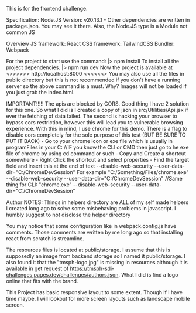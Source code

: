 This is for the frontend challenge.

Specification:
Node.JS Version:    v20.13.1
    - Other dependencies are written in package.json. You may see it there.
    Also, the Node.JS type is a Module not common JS

Overview
    JS framework: React
    CSS framework: TailwindCSS
    Bundler: Webpack
    
For the project to start use the command:
|> npm install 
    To install all the project dependencies.
|> npm run dev
    Now the project is available at   <>>>>>>      http://localhost:8000      <<<<<<>
    You may also use all the files in public directory but this is not recommended if you don't have a running server so the above command is a must.
        Why? Images will not be loaded if you just grab the index.html.


IMPORTANT!!!!!
The apis are blocked by CORS. Good thing I have 2 solution for this one. So what I did is I created a copy of json in src/Utilities/Api.jsx if ever the fetching of data failed. The second is hacking your browser to bypass cors restriction, however this will lead you to vulnerable browsing experience. With this in mind, I use chrome for this demo. There is a flag to disable cors completely for the sole purpose of this test (BUT BE SURE TO PUT IT BACK)
    - Go to your chrome icon or exe file which is usually in programFiles in your C: //IF you know the CLI or CMD then just go to he exe file of chrome by using cd command or such
    - Copy and Create a shortcut somewhere
    - Right Click the shortcut and select properties
    - Find the target field and insert this at the end of text --disable-web-security --user-data-dir="C:/ChromeDevSession"
            For example "C:/Something/Files/chrome.exe" --disable-web-security --user-data-dir="C:/ChromeDevSession"
            //Same thing for CLI:
            "chrome.exe" --disable-web-security --user-data-dir="C:/ChromeDevSession"






Author NOTES:
Things in helpers directory are ALL of my self made helpers I created long ago to solve some misbehaving problems in javascript. I humbly suggest to not disclose the helper directory

You may notice that some configuration like in webpack.config.js have comments. Those comments are written by me long ago so that installing react from scratch is streamline.

The resources files is located at public/storage. I assume that this is supposedly an image from backend storage so I named it public/storage.
    I also found it that the "tmsph-logo.jpg" is missing in resources although it is available in get request of https://tmsph-sdi-challenges.pages.dev/challenges/authors.json. What I did is find a logo online that fits with the brand.

This Project has basic responsive layout to some extent. Though if I have time maybe, I will lookout for more screen layouts such as landscape mobile screen. 
    
